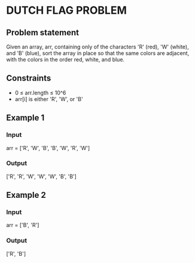 # DUTCH FLAG PROBLEM

## Problem statement

Given an array, arr, containing only of the characters 'R' (red), 'W' (white), and 'B' (blue), sort the array in place
so that the same colors are adjacent, with the colors in the order red, white, and blue.

## Constraints

- 0 ≤ arr.length ≤ 10^6
- arr[i] is either 'R', 'W', or 'B'

## Example 1

### Input

arr = ['R', 'W', 'B', 'B', 'W', 'R', 'W']

### Output

['R', 'R', 'W', 'W', 'W', 'B', 'B']

## Example 2

### Input

arr = ['B', 'R']

### Output

['R', 'B']